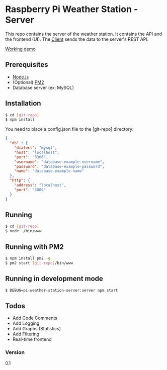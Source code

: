 # Raspberry Pi Weather Station - Server

This repo contains the server of the weather station. It contains the API and the frontend (UI). The [Client] sends the data to the server's REST API.

[Working demo]

## Prerequisites
* [Node.js]
* (Optional) [PM2]
* Database server (ex: MySQL)

## Installation
```sh
$ cd [git-repo]
$ npm install
```
You need to place a config.json file to the [git-repo] directory:
```json
{
  "db" : {
    "dialect": "mysql",
    "host": "localhost",
    "port": "3306",
    "username": "database-example-username",
    "password": "database-example-password",
    "name": "database-example-name"
  },
  "http": {
    "address": "localhost",
    "port": "3000"
  }
}
```

## Running

```sh
$ cd [git-repo]
$ node ./bin/www
```
## Running with PM2

```sh
$ npm install pm2 -g
$ pm2 start [git-repo]/bin/www
```

## Running in development mode
```sh
$ DEBUG=pi-weather-station-server:server npm start
```


## Todos

* Add Code Comments
* Add Logging
* Add Graphs (Statistics)
* Add Filtering
* Real-time frontend

### Version
0.1




   [Client]: <https://github.com/FlipEverything/pi-weather-station-client>
   [Working demo]: <https://lddsystems.eu/weather/>
   [Node.js]: <https://nodejs.org/>
   [PM2]: <https://github.com/Unitech/pm2>

